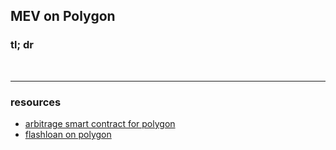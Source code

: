 ## MEV on Polygon

### tl; dr


<br>

---

### resources

* [arbitrage smart contract for polygon](https://github.com/OnlyF0uR/Polygon-Arbitrage-Contract)
* [flashloan on polygon](https://github.com/yuichiroaoki/poly-flash)
